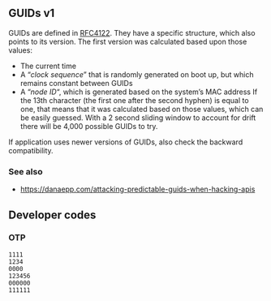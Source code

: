 ## GUIDs v1

GUIDs are defined in [RFC4122](https://datatracker.ietf.org/doc/html/rfc4122). They have a specific structure, which also points to its version.
The first version was calculated based upon those values:
- The current time
- A “_clock sequence_” that is randomly generated on boot up, but which remains constant between GUIDs
- A “_node ID_“, which is generated based on the system’s MAC address
If the 13th character (the first one after the second hyphen) is equal to one, that means that it was calculated based on those values, which can be easily guessed. With a 2 second sliding window to account for drift there will be 4,000 possible GUIDs to try.

If application uses newer versions of GUIDs, also check the backward compatibility. 
### See also
- https://danaepp.com/attacking-predictable-guids-when-hacking-apis

## Developer codes

### OTP

```
1111
1234
0000
123456
000000
111111
```